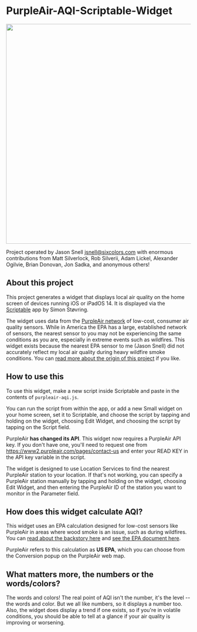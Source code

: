 # PurpleAir-AQI-Scriptable-Widget

<img src="https://sixcolors.com/wp-content/uploads/2021/08/new-aqi.jpg" width="600" />



Project operated by Jason Snell <jsnell@sixcolors.com> with enormous contributions from Matt Silverlock, Rob Silverii, Adam Lickel, Alexander Ogilvie, Brian Donovan, Jon Sadka, and anonymous others!

## About this project

This project generates a widget that displays local air quality on the home screen of devices running iOS or iPadOS 14. It is displayed via the [Scriptable](https://scriptable.app) app by Simon Støvring.

The widget uses data from the [PurpleAir network](https://www2.purpleair.com) of low-cost, consumer air quality sensors. While in America the EPA has a large, established network of sensors, the nearest sensor to you may not be experiencing the same conditions as you are, especially in extreme events such as wildfires. This widget exists because the nearest EPA sensor to me (Jason Snell) did not accurately reflect my local air quality during heavy wildfire smoke conditions. You can [read more about the origin of this project](https://sixcolors.com/post/2020/08/how-bad-is-the-air-out-there/) if you like.

## How to use this

To use this widget, make a new script inside Scriptable and paste in the contents of `purpleair-aqi.js`. 

You can run the script from within the app, or add a new Small widget on your home screen, set it to Scriptable, and choose the script by tapping and holding on the widget, choosing Edit Widget, and choosing the script by tapping on the Script field. 

PurpleAir **has changed its API**. This widget now requires a PurpleAir API key. If you don't have one, you'll need to request one from <https://www2.purpleair.com/pages/contact-us> and enter your READ KEY in the API key variable in the script.

The widget is designed to use Location Services to find the nearest PurpleAir station to your location. If that's not working, you can specify a PurpleAir station manually by tapping and holding on the widget, choosing Edit Widget, and then entering the PurpleAir ID of the station you want to monitor in the Parameter field.

## How does this widget calculate AQI?

This widget uses an EPA calculation designed for low-cost sensors like PurpleAir in areas where wood smoke is an issue, such as during wildfires. You can [read about the backstory here](https://thebolditalic.com/understanding-purpleair-vs-airnow-gov-measurements-of-wood-smoke-pollution-562923a55226) and [see the EPA document here](https://cfpub.epa.gov/si/si_public_record_report.cfm?dirEntryId=349513&Lab=CEMM&simplesearch=0&showcriteria=2&sortby=pubDate&timstype=&datebeginpublishedpresented=08/25/2018).

PurpleAir refers to this calculation as **US EPA**, which you can choose from the Conversion popup on the PurpleAir web map.

## What matters more, the numbers or the words/colors?

The words and colors! The real point of AQI isn't the number, it's the level -- the words and color. But we all like numbers, so it displays a number too. Also, the widget does display a trend if one exists, so if you're in volatile conditions, you should be able to tell at a glance if your air quality is improving or worsening.

